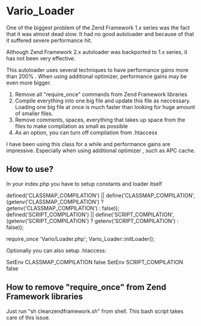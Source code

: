 Vario_Loader
==========

One of the biggest problem of the Zend Framework 1.x series was the fact that it was almost dead slow. It had no good autoloader and because of that it suffered severe performance hit.

Although Zend Framework 2.x autoloader was backported to 1.x series, it has not been very effective.

This autoloader uses several techniques to have performance gains more than 200% . When using additional optimizer, performance gains may be even more bigger.

1. Remove all "require_once" commands from Zend Framework libraries
2. Compile everything into one big file and update this file as neccessary. Loading one big file at once is much faster than looking for huge amount of smaller files.
3. Remove comments, spaces, everything that takes up space from the files to make compilation as small as possible
4. As an option, you can turn off compilation from .htaccess


I have been using this class for a while and performance gains are impressive. Especially when using additional optimizer , such as APC cache.

How to use?
--------------

In your index.php you have to setup constants and loader itself

defined('CLASSMAP_COMPILATION') || define('CLASSMAP_COMPILATION', (getenv('CLASSMAP_COMPILATION') ? getenv('CLASSMAP_COMPILATION') : false));
defined('SCRIPT_COMPILATION') || define('SCRIPT_COMPILATION', (getenv('SCRIPT_COMPILATION') ? getenv('SCRIPT_COMPILATION') : false));

require_once 'Vario/Loader.php';
Vario_Loader::initLoader();

Optionally you can also setup .htaccess:

SetEnv CLASSMAP_COMPILATION false
SetEnv SCRIPT_COMPILATION false

How to remove "require_once" from Zend Framework libraries
--------------

Just run "sh cleanzendframework.sh" from shell. This bash script takes care of this issue.